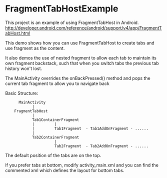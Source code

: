 FragmentTabHostExample
======================
This project is an example of using FragmentTabHost in Android.
http://developer.android.com/reference/android/support/v4/app/FragmentTabHost.html

This demo shows how you can use FragmentTabHost to create tabs and use fragment as the content.

It also demos the use of nested fragment to allow each tab to maintain its own fragment backstack, such that when you switch tabs the previous tab history won't lost.

The MainActivity overrides the onBackPressed() method and pops the current tab fragment to allow you to navigate back

Basic Structure:

          MainActivity
                |
        FragmentTabHost
                |
                Tab1ContainerFragment
                |         |
                |         Tab1Fragment  - Tab1AddOnFragment - ......
                |
                Tab2ContainerFragment
                          |
                          Tab2Fragment  - Tab2AddOnFragment - ......

The default position of the tabs are on the top.

If you prefer tabs at bottom, modify activity_main.xml and you can find the commented xml which defines the layout for bottom tabs.
